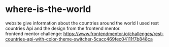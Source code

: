 # where-is-the-world

website give information about the countries around the world I used rest countries Api and the design from the frontend mentor.  
frontend mentor challenge: 
https://www.frontendmentor.io/challenges/rest-countries-api-with-color-theme-switcher-5cacc469fec04111f7b848ca  

